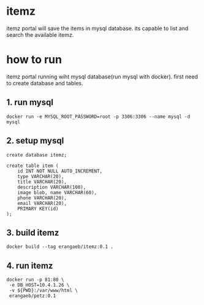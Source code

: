 # itemz

itemz portal will save the items in mysql database. its capable to list and
search the available itemz.

# how to run

itemz portal running wiht mysql database(run mysql with docker). first need to
create database and tables.

## 1. run mysql

```
docker run -e MYSQL_ROOT_PASSWORD=root -p 3306:3306 --name mysql -d mysql
```

## 2. setup mysql

```
create database itemz;

create table item (
    id INT NOT NULL AUTO_INCREMENT,
    type VARCHAR(20),
    title VARCHAR(20),
    description VARCHAR(100),
    image blob, name VARCHAR(60),
    phone VARCHAR(20),
    email VARCHAR(20),
    PRIMARY KEY(id)
);
```

## 3. build itemz

```
docker build --tag erangaeb/itemz:0.1 .
```

## 4. run itemz

```
docker run -p 81:80 \
 -e DB_HOST=10.4.1.26 \
 -v ${PWD}:/var/www/html \
 erangaeb/petz:0.1
```
